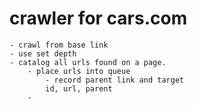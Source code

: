 # crawler for cars.com
	- crawl from base link
	- use set depth
	- catalog all urls found on a page.
		- place urls into queue
			- record parent link and target
			id, url, parent
		- 